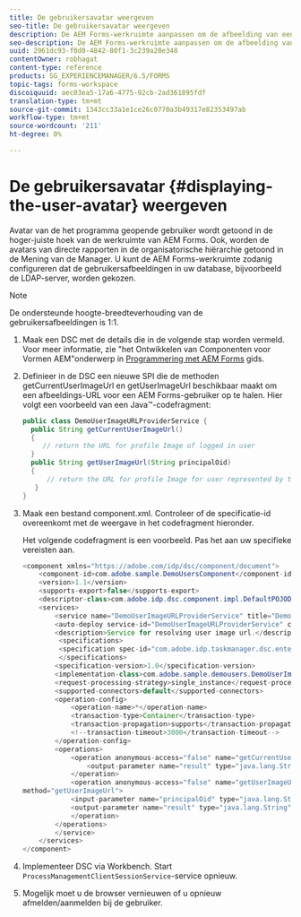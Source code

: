 ```yaml
---
title: De gebruikersavatar weergeven
seo-title: De gebruikersavatar weergeven
description: De AEM Forms-werkruimte aanpassen om de afbeelding van een aangemelde gebruiker weer te geven.
seo-description: De AEM Forms-werkruimte aanpassen om de afbeelding van een aangemelde gebruiker weer te geven.
uuid: 2961dc93-f0d0-4842-80f1-3c239a20e348
contentOwner: robhagat
content-type: reference
products: SG_EXPERIENCEMANAGER/6.5/FORMS
topic-tags: forms-workspace
discoiquuid: aec03ea5-17a6-4775-92cb-2ad361895fdf
translation-type: tm+mt
source-git-commit: 1343cc33a1e1ce26c0770a3b49317e82353497ab
workflow-type: tm+mt
source-wordcount: '211'
ht-degree: 0%

---
```



# De gebruikersavatar {#displaying-the-user-avatar} weergeven

Avatar van de het programma geopende gebruiker wordt getoond in de hoger-juiste hoek van de werkruimte van AEM Forms. Ook, worden de avatars van directe rapporten in de organisatorische hiërarchie getoond in de Mening van de Manager. U kunt de AEM Forms-werkruimte zodanig configureren dat de gebruikersafbeeldingen in uw database, bijvoorbeeld de LDAP-server, worden gekozen.

>[!NOTE]
>
>De ondersteunde hoogte-breedteverhouding van de gebruikersafbeeldingen is 1:1.

1. Maak een DSC met de details die in de volgende stap worden vermeld. Voor meer informatie, zie &quot;het Ontwikkelen van Componenten voor Vormen AEM&quot;onderwerp in [Programmering met AEM Forms](https://www.adobe.com/go/learn_aemforms_programming_63) gids.
1. Definieer in de DSC een nieuwe SPI die de methoden getCurrentUserImageUrl en getUserImageUrl beschikbaar maakt om een afbeeldings-URL voor een AEM Forms-gebruiker op te halen. Hier volgt een voorbeeld van een Java™-codefragment:

   ```java
   public class DemoUserImageURLProviderService {
     public String getCurrentUserImageUrl()
     {
        // return the URL for profile Image of logged in user
     }
     public String getUserImageUrl(String principalOid)
     {
         // return the URL for profile Image for user represented by this principal Oid
      }
   }
   ```

1. Maak een bestand component.xml. Controleer of de specificatie-id overeenkomt met de weergave in het codefragment hieronder.

   Het volgende codefragment is een voorbeeld. Pas het aan uw specifieke vereisten aan.

   ```java
   <component xmlns="https://adobe.com/idp/dsc/component/document">
       <component-id>com.adobe.sample.DemoUsersComponent</component-id>
       <version>1.1</version>
       <supports-export>false</supports-export>
       <descriptor-class>com.adobe.idp.dsc.component.impl.DefaultPOJODescriptorImpl</descriptor-class>
       <services>
           <service name="DemoUserImageURLProviderService" title="Demo User ImageURL provider service" orchestrateable="false">
           <auto-deploy service-id="DemoUserImageURLProviderService" category-id="Demo Users Component DSC" major-version="1" minor-version="0" />
           <description>Service for resolving user image url.</description>
            <specifications>
            <specification spec-id="com.adobe.idp.taskmanager.dsc.enterprise.UserImageUrlProvider"/>
            </specifications>
           <specification-version>1.0</specification-version>
           <implementation-class>com.adobe.sample.demousers.DemoUserImageURLProviderService</implementation-class>
           <request-processing-strategy>single_instance</request-processing-strategy>
           <supported-connectors>default</supported-connectors>
           <operation-config>
               <operation-name>*</operation-name>
               <transaction-type>Container</transaction-type>
               <transaction-propagation>supports</transaction-propagation>
               <!--transaction-timeout>3000</transaction-timeout-->
           </operation-config>
           <operations>
               <operation anonymous-access="false" name="getCurrentUserImageUrl" method="getCurrentUserImageUrl">
                   <output-parameter name="result" type="java.lang.String"/>
               </operation>
               <operation anonymous-access="false" name="getUserImageUrl"
   method="getUserImageUrl">
               <input-parameter name="principalOid" type="java.lang.String"/>
               <output-parameter name="result" type="java.lang.String"/>
               </operation>
           </operations>
           </service>
       </services>
   </component>
   ```

1. Implementeer DSC via Workbench. Start `ProcessManagementClientSessionService`-service opnieuw.
1. Mogelijk moet u de browser vernieuwen of u opnieuw afmelden/aanmelden bij de gebruiker.
